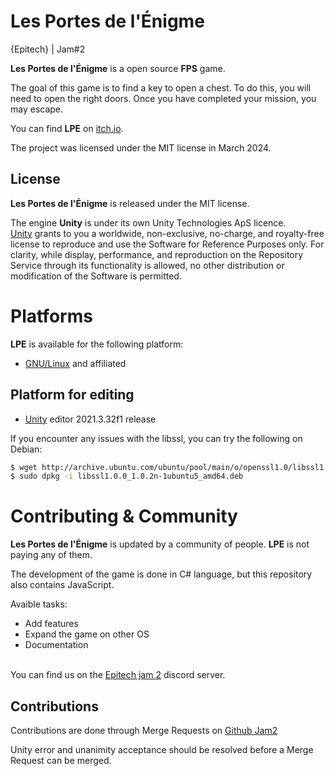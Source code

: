 # Les Portes de l'Énigme

{Epitech} | Jam#2

**Les Portes de l'Énigme** is a open source **FPS** game.

The goal of this game is to find a key to open a chest. To do this, you will need to open the right doors. Once you have completed your mission, you may escape.

You can find **LPE** on [itch.io](https://morgan-gch.itch.io/les-portes-de-lenigme).

The project was licensed under the MIT license in March 2024.

## License

**Les Portes de l'Énigme** is released under the MIT license.

The engine **Unity** is under its own Unity Technologies ApS licence.\
[Unity](https://unity.com/fr/legal/licenses/unity-reference-only-license) grants to you a worldwide, non-exclusive, no-charge, and royalty-free license to reproduce and use the Software for Reference Purposes only. For clarity, while display, performance, and reproduction on the Repository Service through its functionality is allowed, no other distribution or modification of the Software is permitted.

# Platforms

**LPE** is available for the following platform:
- [GNU/Linux] and affiliated

[GNU/Linux]: https://uploadnow.io/f/6dMHgZg

## Platform for editing

- [Unity] editor 2021.3.32f1 release

If you encounter any issues with the libssl, you can try the following on Debian:

```bash
$ wget http://archive.ubuntu.com/ubuntu/pool/main/o/openssl1.0/libssl1.0.0_1.0.2n-1ubuntu5_amd64.deb
$ sudo dpkg -i libssl1.0.0_1.0.2n-1ubuntu5_amd64.deb
```

[Unity]: https://unity.com/unity-hub

# Contributing & Community

**Les Portes de l'Énigme** is updated by a community of people. **LPE** is not paying any of them.

The development of the game is done in C# language, but this repository also contains JavaScript.

Avaible tasks:
- Add features
- Expand the game on other OS
- Documentation

\
You can find us on the [Epitech jam 2](https://discord.gg/AEZDsDSDSD) discord server.

## Contributions

Contributions are done through Merge Requests on [Github Jam2](https://github.com/Thomasmass/Jam2.git)

Unity error and unanimity acceptance should be resolved before a Merge Request can be merged.
